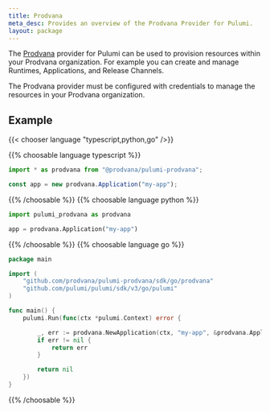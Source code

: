 ```yaml
---
title: Prodvana
meta_desc: Provides an overview of the Prodvana Provider for Pulumi.
layout: package
---
```


The [Prodvana](http://prodvana.io/) provider for Pulumi can be used to provision resources within your Prodvana organization. For example you can create and manage Runtimes, Applications, and Release Channels.

The Prodvana provider must be configured with credentials to manage the resources in your Prodvana organization.

## Example

{{< chooser language "typescript,python,go" />}}

{{% choosable language typescript %}}

```typescript
import * as prodvana from "@prodvana/pulumi-prodvana";

const app = new prodvana.Application("my-app");
```

{{% /choosable %}}
{{% choosable language python %}}

```python
import pulumi_prodvana as prodvana

app = prodvana.Application("my-app")
```

{{% /choosable %}}
{{% choosable language go %}}

```go
package main

import (
	"github.com/prodvana/pulumi-prodvana/sdk/go/prodvana"
	"github.com/pulumi/pulumi/sdk/v3/go/pulumi"
)

func main() {
	pulumi.Run(func(ctx *pulumi.Context) error {

		_, err := prodvana.NewApplication(ctx, "my-app", &prodvana.ApplicationArgs{})
		if err != nil {
			return err
		}

		return nil
	})
}
```

{{% /choosable %}}

